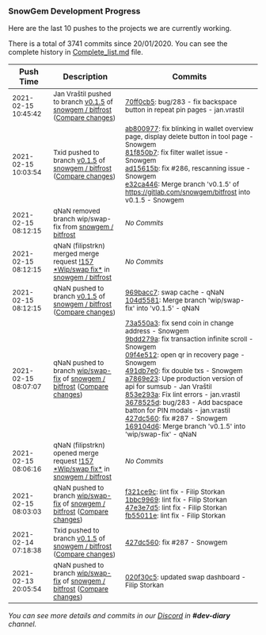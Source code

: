 
### SnowGem Development Progress

Here are the last 10 pushes to the projects we are currently working.

There is a total of 3741 commits since 20/01/2020. You can see the complete history in
 [Complete_list.md](Complete_list.md) file.

| Push Time | Description | Commits |
| --- | --- | --- |
| <sub>2021-02-15 10:45:42</sub> | <sub>Jan Vraštil pushed to branch [v0\.1\.5](https://gitlab.com/snowgem/bitfrost/commits/v0.1.5) of [snowgem / bitfrost](https://gitlab.com/snowgem/bitfrost) ([Compare changes](https://gitlab.com/snowgem/bitfrost/compare/e32ca446fdda725c9a8e0175c86992d6ddc40b6e...70ff0cb57f16bdbb75706a7272282121172c7e55))</sub> | <sub>[70ff0cb5](https://gitlab.com/snowgem/bitfrost/-/commit/70ff0cb57f16bdbb75706a7272282121172c7e55): bug/283 - fix backspace button in repeat pin pages - jan.vrastil</sub> |
| <sub>2021-02-15 10:03:54</sub> | <sub>Txid pushed to branch [v0\.1\.5](https://gitlab.com/snowgem/bitfrost/commits/v0.1.5) of [snowgem / bitfrost](https://gitlab.com/snowgem/bitfrost) ([Compare changes](https://gitlab.com/snowgem/bitfrost/compare/104d558133a313564247eeaa15973e04ef3a4073...e32ca446fdda725c9a8e0175c86992d6ddc40b6e))</sub> | <sub>[ab800977](https://gitlab.com/snowgem/bitfrost/-/commit/ab8009778fb1c36cf1b203299f9195a002d0e07b): fix blinking in wallet overview page, display delete button in tool page - Snowgem<br>[81f850b7](https://gitlab.com/snowgem/bitfrost/-/commit/81f850b785f0a8de72bddddf14443e7b93f47ac9): fix filter wallet issue - Snowgem<br>[ad15615b](https://gitlab.com/snowgem/bitfrost/-/commit/ad15615bd429525cd4bf7f23324b82f44f5a2e7f): fix #286, rescanning issue - Snowgem<br>[e32ca446](https://gitlab.com/snowgem/bitfrost/-/commit/e32ca446fdda725c9a8e0175c86992d6ddc40b6e): Merge branch 'v0.1.5' of https://gitlab.com/snowgem/bitfrost into v0.1.5 - Snowgem</sub> |
| <sub>2021-02-15 08:12:15</sub> | <sub>qNaN removed branch wip/swap-fix from [snowgem / bitfrost](https://gitlab.com/snowgem/bitfrost)</sub> | <sub>_No Commits_</sub> |
| <sub>2021-02-15 08:12:15</sub> | <sub>qNaN (filipstrkn) merged merge request [\!157 \*Wip/swap fix\*](https://gitlab.com/snowgem/bitfrost/-/merge_requests/157) in [snowgem / bitfrost](https://gitlab.com/snowgem/bitfrost)</sub> | <sub>_No Commits_</sub> |
| <sub>2021-02-15 08:12:15</sub> | <sub>qNaN pushed to branch [v0\.1\.5](https://gitlab.com/snowgem/bitfrost/commits/v0.1.5) of [snowgem / bitfrost](https://gitlab.com/snowgem/bitfrost) ([Compare changes](https://gitlab.com/snowgem/bitfrost/compare/427dc560cdde4234f204080b95b47b7e0ded1e1b...104d558133a313564247eeaa15973e04ef3a4073))</sub> | <sub>[969bacc7](https://gitlab.com/snowgem/bitfrost/-/commit/969bacc7f5ac0c5c6310b687aab7de8356a80316): swap cache - qNaN<br>[104d5581](https://gitlab.com/snowgem/bitfrost/-/commit/104d558133a313564247eeaa15973e04ef3a4073): Merge branch 'wip/swap-fix' into 'v0.1.5' - qNaN</sub> |
| <sub>2021-02-15 08:07:07</sub> | <sub>qNaN pushed to branch [wip/swap\-fix](https://gitlab.com/snowgem/bitfrost/commits/wip/swap-fix) of [snowgem / bitfrost](https://gitlab.com/snowgem/bitfrost) ([Compare changes](https://gitlab.com/snowgem/bitfrost/compare/fb55011e2c40b4b89d1ffebe23655a7ec18f42ae...169104d613bbd4ff48e02241c0de706aa6fb66a8))</sub> | <sub>[73a550a3](https://gitlab.com/snowgem/bitfrost/-/commit/73a550a3788468ce2b2f85b257981286b63c0e48): fix send coin in change address - Snowgem<br>[9bdd279a](https://gitlab.com/snowgem/bitfrost/-/commit/9bdd279a1e7b347d8c9a32224aecd947f77d6f11): fix transaction infinite scroll - Snowgem<br>[09f4e512](https://gitlab.com/snowgem/bitfrost/-/commit/09f4e5127b772624ab6488240302b414e9b4d230): open qr in recovery page - Snowgem<br>[491db7e0](https://gitlab.com/snowgem/bitfrost/-/commit/491db7e00c54add7c9cabf84ebd6b5a173f85c83): fix double txs - Snowgem<br>[a7869e23](https://gitlab.com/snowgem/bitfrost/-/commit/a7869e23459ec871b19e31a230bc5726d21ef39f): Upe production version of api for sumsub - Jan Vraštil<br>[853e293a](https://gitlab.com/snowgem/bitfrost/-/commit/853e293a41c6786e8bdf580a5e0f75bd7c8fb521): Fix lint errors - jan.vrastil<br>[3678525d](https://gitlab.com/snowgem/bitfrost/-/commit/3678525d33dfbc67f1382da524e300baaafc3af5): bug/283 - Add bacspace batton for PIN modals - jan.vrastil<br>[427dc560](https://gitlab.com/snowgem/bitfrost/-/commit/427dc560cdde4234f204080b95b47b7e0ded1e1b): fix #287 - Snowgem<br>[169104d6](https://gitlab.com/snowgem/bitfrost/-/commit/169104d613bbd4ff48e02241c0de706aa6fb66a8): Merge branch 'v0.1.5' into 'wip/swap-fix' - qNaN</sub> |
| <sub>2021-02-15 08:06:16</sub> | <sub>qNaN (filipstrkn) opened merge request [\!157 \*Wip/swap fix\*](https://gitlab.com/snowgem/bitfrost/-/merge_requests/157) in [snowgem / bitfrost](https://gitlab.com/snowgem/bitfrost)</sub> | <sub>_No Commits_</sub> |
| <sub>2021-02-15 08:03:03</sub> | <sub>qNaN pushed to branch [wip/swap\-fix](https://gitlab.com/snowgem/bitfrost/commits/wip/swap-fix) of [snowgem / bitfrost](https://gitlab.com/snowgem/bitfrost) ([Compare changes](https://gitlab.com/snowgem/bitfrost/compare/020f30c5bf10b4df4acfc2a613d506e2f46d7601...fb55011e2c40b4b89d1ffebe23655a7ec18f42ae))</sub> | <sub>[f321ce9c](https://gitlab.com/snowgem/bitfrost/-/commit/f321ce9c12b947cb5e4713545a4d832c2523eb2f): lint fix - Filip Storkan<br>[1bbc9969](https://gitlab.com/snowgem/bitfrost/-/commit/1bbc9969eba13bdc3236966ea378032356f299b9): lint fix - Filip Storkan<br>[47e3e7d5](https://gitlab.com/snowgem/bitfrost/-/commit/47e3e7d58062bea3bdd4df11103625b48f376f75): lint fix - Filip Storkan<br>[fb55011e](https://gitlab.com/snowgem/bitfrost/-/commit/fb55011e2c40b4b89d1ffebe23655a7ec18f42ae): lint fix - Filip Storkan</sub> |
| <sub>2021-02-14 07:18:38</sub> | <sub>Txid pushed to branch [v0\.1\.5](https://gitlab.com/snowgem/bitfrost/commits/v0.1.5) of [snowgem / bitfrost](https://gitlab.com/snowgem/bitfrost) ([Compare changes](https://gitlab.com/snowgem/bitfrost/compare/3678525d33dfbc67f1382da524e300baaafc3af5...427dc560cdde4234f204080b95b47b7e0ded1e1b))</sub> | <sub>[427dc560](https://gitlab.com/snowgem/bitfrost/-/commit/427dc560cdde4234f204080b95b47b7e0ded1e1b): fix #287 - Snowgem</sub> |
| <sub>2021-02-13 20:05:54</sub> | <sub>qNaN pushed to branch [wip/swap\-fix](https://gitlab.com/snowgem/bitfrost/commits/wip/swap-fix) of [snowgem / bitfrost](https://gitlab.com/snowgem/bitfrost) ([Compare changes](https://gitlab.com/snowgem/bitfrost/compare/e958ada99413004593430d1d3cb76c99d02f383a...020f30c5bf10b4df4acfc2a613d506e2f46d7601))</sub> | <sub>[020f30c5](https://gitlab.com/snowgem/bitfrost/-/commit/020f30c5bf10b4df4acfc2a613d506e2f46d7601): updated swap dashboard - Filip Storkan</sub> |

_You can see more details and commits in our [Discord](https://discord.gg/zumGnbg) in **#dev-diary** channel._
